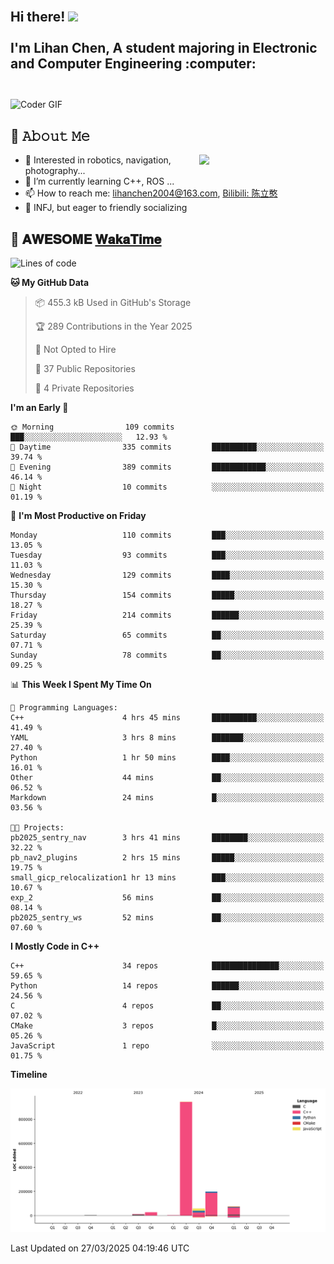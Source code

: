 <h2 align="left">
 <abc>
  <br>Hi there! <img src="https://user-images.githubusercontent.com/42378118/110234147-e3259600-7f4e-11eb-95be-0c4047144dea.gif" width="30"><br>
  <br> I'm Lihan Chen, A student majoring in Electronic and Computer Engineering :computer:<br>
  <br>
 </abc>
</h2>

<img align="center" src="https://media.giphy.com/media/SWoSkN6DxTszqIKEqv/giphy.gif" alt="Coder GIF" width="500">

## :book: 𝙰𝚋𝚘𝚞𝚝 𝙼𝚎

<img align="right" width="40%" src="https://github-readme-stats.vercel.app/api?username=LihanChen2004&show_icons=true&icon_color=CE1D2D&text_color=718096&bg_color=ffffff&hide_title=true" />

- 🌟 Interested in robotics, navigation, photography...
- 🌱 I’m currently learning C++, ROS ... 
- 📫 How to reach me: lihanchen2004@163.com, [Bilibili: 陈立憨](https://space.bilibili.com/170786212)
- 👯 INFJ, but eager to friendly socializing

## 📜 𝐀𝐖𝐄𝐒𝐎𝐌𝐄 [𝐖𝐚𝐤𝐚𝐓𝐢𝐦𝐞](https://github.com/anmol098/waka-readme-stats)

<!--START_SECTION:waka-->
![Lines of code](https://img.shields.io/badge/From%20Hello%20World%20I%27ve%20Written-1.3%20million%20lines%20of%20code-blue)

**🐱 My GitHub Data** 

> 📦 455.3 kB Used in GitHub's Storage 
 > 
> 🏆 289 Contributions in the Year 2025
 > 
> 🚫 Not Opted to Hire
 > 
> 📜 37 Public Repositories 
 > 
> 🔑 4 Private Repositories 
 > 
**I'm an Early 🐤** 

```text
🌞 Morning                109 commits         ███░░░░░░░░░░░░░░░░░░░░░░   12.93 % 
🌆 Daytime                335 commits         ██████████░░░░░░░░░░░░░░░   39.74 % 
🌃 Evening                389 commits         ████████████░░░░░░░░░░░░░   46.14 % 
🌙 Night                  10 commits          ░░░░░░░░░░░░░░░░░░░░░░░░░   01.19 % 
```
📅 **I'm Most Productive on Friday** 

```text
Monday                   110 commits         ███░░░░░░░░░░░░░░░░░░░░░░   13.05 % 
Tuesday                  93 commits          ███░░░░░░░░░░░░░░░░░░░░░░   11.03 % 
Wednesday                129 commits         ████░░░░░░░░░░░░░░░░░░░░░   15.30 % 
Thursday                 154 commits         █████░░░░░░░░░░░░░░░░░░░░   18.27 % 
Friday                   214 commits         ██████░░░░░░░░░░░░░░░░░░░   25.39 % 
Saturday                 65 commits          ██░░░░░░░░░░░░░░░░░░░░░░░   07.71 % 
Sunday                   78 commits          ██░░░░░░░░░░░░░░░░░░░░░░░   09.25 % 
```


📊 **This Week I Spent My Time On** 

```text
💬 Programming Languages: 
C++                      4 hrs 45 mins       ██████████░░░░░░░░░░░░░░░   41.49 % 
YAML                     3 hrs 8 mins        ███████░░░░░░░░░░░░░░░░░░   27.40 % 
Python                   1 hr 50 mins        ████░░░░░░░░░░░░░░░░░░░░░   16.01 % 
Other                    44 mins             ██░░░░░░░░░░░░░░░░░░░░░░░   06.52 % 
Markdown                 24 mins             █░░░░░░░░░░░░░░░░░░░░░░░░   03.56 % 

🐱‍💻 Projects: 
pb2025_sentry_nav        3 hrs 41 mins       ████████░░░░░░░░░░░░░░░░░   32.22 % 
pb_nav2_plugins          2 hrs 15 mins       █████░░░░░░░░░░░░░░░░░░░░   19.75 % 
small_gicp_relocalization1 hr 13 mins        ███░░░░░░░░░░░░░░░░░░░░░░   10.67 % 
exp_2                    56 mins             ██░░░░░░░░░░░░░░░░░░░░░░░   08.14 % 
pb2025_sentry_ws         52 mins             ██░░░░░░░░░░░░░░░░░░░░░░░   07.60 % 
```

**I Mostly Code in C++** 

```text
C++                      34 repos            ███████████████░░░░░░░░░░   59.65 % 
Python                   14 repos            ██████░░░░░░░░░░░░░░░░░░░   24.56 % 
C                        4 repos             ██░░░░░░░░░░░░░░░░░░░░░░░   07.02 % 
CMake                    3 repos             █░░░░░░░░░░░░░░░░░░░░░░░░   05.26 % 
JavaScript               1 repo              ░░░░░░░░░░░░░░░░░░░░░░░░░   01.75 % 
```



**Timeline**

![Lines of Code chart](https://raw.githubusercontent.com/LihanChen2004/LihanChen2004/main/assets/bar_graph.png)


 Last Updated on 27/03/2025 04:19:46 UTC
<!--END_SECTION:waka-->

<!--
**LihanChen2004/LihanChen2004** is a ✨ _special_ ✨ repository because its `README.md` (this file) appears on your GitHub profile.

Here are some ideas to get you started:

- 🔭 I’m currently working on ...
- 🌱 I’m currently learning ...
- 👯 I’m looking to collaborate on ...
- 🤔 I’m looking for help with ...
- 💬 Ask me about ...
- 📫 How to reach me: ...
- 😄 Pronouns: ...
- ⚡ Fun fact: ...
-->

